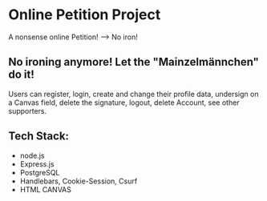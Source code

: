 # Online Petition Project
A nonsense online Petition! --> No iron!

## No ironing anymore! Let the "Mainzelmännchen" do it!
Users can register, login, create and change their profile data, 
undersign on a Canvas field, delete the signature, logout, delete Account, see other supporters. 

## Tech Stack:
- node.js
- Express.js
- PostgreSQL
- Handlebars, Cookie-Session, Csurf
- HTML CANVAS
